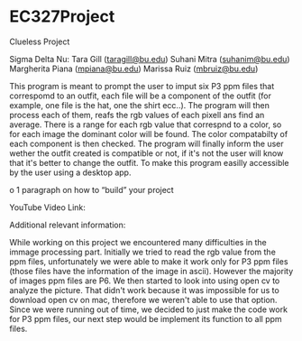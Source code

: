 # EC327Project
Clueless Project

Sigma Delta Nu:
  Tara Gill (taragill@bu.edu)
  Suhani Mitra (suhanim@bu.edu)
  Margherita Piana (mpiana@bu.edu)
  Marissa Ruiz (mbruiz@bu.edu)

This program is meant to prompt the user to imput six P3 ppm files that correspomd to an outfit, each file will be a component of the outfit (for example, one file is the hat, one the shirt ecc..). The program will then process each of them, reafs the rgb values of each pixell ans find an average. There is a range for each rgb value that correspnd to a color, so for each image the dominant color will be found. The color compatabilty of each component is then checked. The program will finally inform the user wether the outfit created is compatible or not, if it's not the user will know that it's better to change the outfit. To make this program easilly accessible by the user using a desktop app.
 
o 1 paragraph on how to “build” your project

YouTube Video Link: 

Additional relevant information:

 While working on this project we encountered many difficulties in the immage processing part. Initially we tried to read the rgb value from the ppm files, unfortunately we were able to make it work only for P3 ppm files (those files have the information of the image in ascii). However the majority of images ppm files are P6. We then started to look into using open cv to analyze the picture. That didn't work because it was impossible for us to download open cv on mac, therefore we weren't able to use that option. Since we were running out of time, we decided to just make the code work for P3 ppm files, our next step would be implement its function to all ppm files. 

